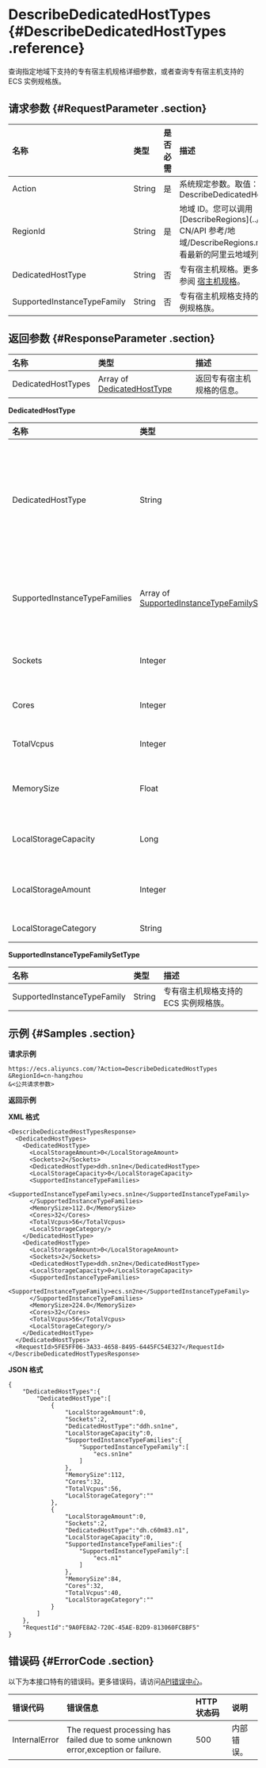 # DescribeDedicatedHostTypes {#DescribeDedicatedHostTypes .reference}

查询指定地域下支持的专有宿主机规格详细参数，或者查询专有宿主机支持的 ECS 实例规格族。

## 请求参数 {#RequestParameter .section}

|名称|类型|是否必需|描述|
|:-|:-|:---|:-|
|Action|String|是|系统规定参数。取值：DescribeDedicatedHostTypes|
|RegionId|String|是|地域 ID。您可以调用[DescribeRegions](../cn.zh-CN/API 参考/地域/DescribeRegions.md#)查看最新的阿里云地域列表。|
|DedicatedHostType|String|否|专有宿主机规格。更多详情，请参阅 [宿主机规格](../../../../../cn.zh-CN/产品简介/宿主机规格.md#)。|
|SupportedInstanceTypeFamily|String|否|专有宿主机规格支持的 ECS 实例规格族。|

## 返回参数 {#ResponseParameter .section}

|名称|类型|描述|
|:-|:-|:-|
|DedicatedHostTypes|Array of [DedicatedHostType](#)|返回专有宿主机规格的信息。|

**DedicatedHostType**

|名称|类型|描述|
|:-|:-|:-|
|DedicatedHostType|String|专有宿主机类型。如果您需要使用更多专有宿主机规格，可以 [提交工单](https://selfservice.console.aliyun.com/ticket/createIndex.htm) 联系阿里云。|
|SupportedInstanceTypeFamilies|Array of [SupportedInstanceTypeFamilySetType](#)|专有宿主机规格支持的 ECS 实例的规格族。|
|Sockets|Integer|物理处理器（CPU）的数量。|
|Cores|Integer|单个物理 CPU 的核数。|
|TotalVcpus|Integer|虚拟 CPU 总核数。|
|MemorySize|Float|内存容量，单位：GiB。|
|LocalStorageCapacity|Long|一块本地盘容量，单位：GiB。|
|LocalStorageAmount|Integer|专有宿主机上的本地盘块数。|
|LocalStorageCategory|String|本地盘类型。|

**SupportedInstanceTypeFamilySetType**

|名称|类型|描述|
|:-|:-|:-|
|SupportedInstanceTypeFamily|String|专有宿主机规格支持的 ECS 实例规格族。|

## 示例 {#Samples .section}

**请求示例**

```
https://ecs.aliyuncs.com/?Action=DescribeDedicatedHostTypes
&RegionId=cn-hangzhou
&<公共请求参数>
```

**返回示例**

**XML 格式**

```
<DescribeDedicatedHostTypesResponse>
  <DedicatedHostTypes>
    <DedicatedHostType>
      <LocalStorageAmount>0</LocalStorageAmount>
      <Sockets>2</Sockets>
      <DedicatedHostType>ddh.sn1ne</DedicatedHostType>
      <LocalStorageCapacity>0</LocalStorageCapacity>
      <SupportedInstanceTypeFamilies>
        <SupportedInstanceTypeFamily>ecs.sn1ne</SupportedInstanceTypeFamily>
      </SupportedInstanceTypeFamilies>
      <MemorySize>112.0</MemorySize>
      <Cores>32</Cores>
      <TotalVcpus>56</TotalVcpus>
      <LocalStorageCategory/>
    </DedicatedHostType>
    <DedicatedHostType>
      <LocalStorageAmount>0</LocalStorageAmount>
      <Sockets>2</Sockets>
      <DedicatedHostType>ddh.sn2ne</DedicatedHostType>
      <LocalStorageCapacity>0</LocalStorageCapacity>
      <SupportedInstanceTypeFamilies>
        <SupportedInstanceTypeFamily>ecs.sn2ne</SupportedInstanceTypeFamily>
      </SupportedInstanceTypeFamilies>
      <MemorySize>224.0</MemorySize>
      <Cores>32</Cores>
      <TotalVcpus>56</TotalVcpus>
      <LocalStorageCategory/>
    </DedicatedHostType>
  </DedicatedHostTypes>
  <RequestId>5FE5FF06-3A33-4658-8495-6445FC54E327</RequestId>
</DescribeDedicatedHostTypesResponse>
```

**JSON 格式**

```
{
    "DedicatedHostTypes":{
        "DedicatedHostType":[
            {
                "LocalStorageAmount":0,
                "Sockets":2,
                "DedicatedHostType":"ddh.sn1ne",
                "LocalStorageCapacity":0,
                "SupportedInstanceTypeFamilies":{
                    "SupportedInstanceTypeFamily":[
                        "ecs.sn1ne"
                    ]
                },
                "MemorySize":112,
                "Cores":32,
                "TotalVcpus":56,
                "LocalStorageCategory":""
            },
            {
                "LocalStorageAmount":0,
                "Sockets":2,
                "DedicatedHostType":"dh.c60m83.n1",
                "LocalStorageCapacity":0,
                "SupportedInstanceTypeFamilies":{
                    "SupportedInstanceTypeFamily":[
                        "ecs.n1"
                    ]
                },
                "MemorySize":84,
                "Cores":32,
                "TotalVcpus":40,
                "LocalStorageCategory":""
            }
        ]
    },
    "RequestId":"9A0FE8A2-720C-45AE-B2D9-813060FCBBF5"
}
```

## 错误码 {#ErrorCode .section}

以下为本接口特有的错误码。更多错误码，请访问[API错误中心](https://error-center.aliyun.com/status/product/Ecs)。

|错误代码|错误信息|HTTP 状态码|说明|
|:---|:---|:-------|:-|
|InternalError|The request processing has failed due to some unknown error,exception or failure.|500|内部错误。|

